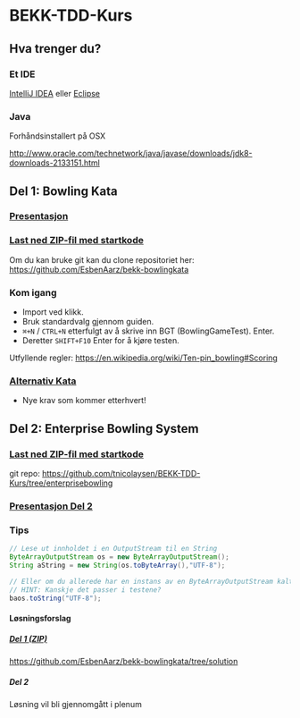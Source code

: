 # BEKK-TDD-Kurs

## Hva trenger du?

### Et IDE
[IntelliJ IDEA](https://www.jetbrains.com/idea/download)
eller
[Eclipse](https://eclipse.org/downloads)

### Java
Forhåndsinstallert på OSX

http://www.oracle.com/technetwork/java/javase/downloads/jdk8-downloads-2133151.html

## Del 1: Bowling Kata

### [Presentasjon](https://drive.google.com/file/d/0B9c7hhH1egrrbzBsN091RDI5YkE/view?usp=sharing)

### [Last ned ZIP-fil med startkode](https://github.com/EsbenAarz/bekk-bowlingkata/archive/master.zip)
Om du kan bruke git kan du clone repositoriet her: https://github.com/EsbenAarz/bekk-bowlingkata

### Kom igang

* Import ved klikk. 
* Bruk standardvalg gjennom guiden.
* `⌘+N` / `CTRL+N` etterfulgt av å skrive inn BGT (BowlingGameTest). Enter. 
* Deretter `SHIFT+F10` Enter for å kjøre testen. 

Utfyllende regler: https://en.wikipedia.org/wiki/Ten-pin_bowling#Scoring 


### [Alternativ Kata](http://nimblepros.com/media/36760/supermarket%20pricing%20kata.pdf)
+ Nye krav som kommer etterhvert!

## Del 2: Enterprise Bowling System

### [Last ned ZIP-fil med startkode](https://github.com/tnicolaysen/BEKK-TDD-Kurs/archive/enterprisebowling.zip)

git repo: https://github.com/tnicolaysen/BEKK-TDD-Kurs/tree/enterprisebowling


### [Presentasjon Del 2](https://drive.google.com/file/d/0B9c7hhH1egrrRF9mdnJRMzNFOFk/view?usp=sharing)

### Tips

```java
// Lese ut innholdet i en OutputStream til en String
ByteArrayOutputStream os = new ByteArrayOutputStream();
String aString = new String(os.toByteArray(),"UTF-8");

// Eller om du allerede har en instans av en ByteArrayOutputStream kalt baos
// HINT: Kanskje det passer i testene? 
baos.toString("UTF-8");
```

#### Løsningsforslag

##### [Del 1 (ZIP)](https://github.com/EsbenAarz/bekk-bowlingkata/archive/solution.zip)
https://github.com/EsbenAarz/bekk-bowlingkata/tree/solution

##### Del 2 
Løsning vil bli gjennomgått i plenum
